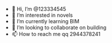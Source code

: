 - 👋 Hi, I’m @123334545
- 👀 I’m interested in novels
- 🌱 I’m currently learning BIM
- 💞️ I’m looking to collaborate on building
- 📫 How to reach me qq 2944378241

<!---
123334545/123334545 is a ✨ special ✨ repository because its `README.md` (this file) appears on your GitHub profile.
You can click the Preview link to take a look at your changes.
--->
